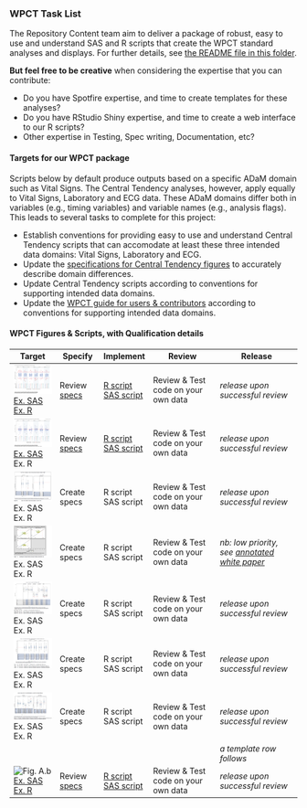 ### WPCT Task List

The Repository Content team aim to deliver a package of robust, easy to use and understand SAS and R scripts that create the WPCT standard analyses and displays. For further details, see [the README file in this folder](./README.md).

**But feel free to be creative** when considering the expertise that you can contribute:
* Do you have Spotfire expertise, and time to create templates for these analyses?
* Do you have RStudio Shiny expertise, and time to create a web interface to our R scripts?
* Other expertise in Testing, Spec writing, Documentation, etc?

#### Targets for our WPCT package

Scripts below by default produce outputs based on a specific ADaM domain such as Vital Signs. The Central Tendency analyses, however, apply equally to Vital Signs, Laboratory and ECG data. These ADaM domains differ both in variables (e.g., timing variables) and variable names (e.g., analysis flags). This leads to several tasks to complete for this project:

* Establish conventions for providing easy to use and understand Central Tendency scripts that can accomodate at least these three intended data domains: Vital Signs, Laboratory and ECG.
* Update the [specifications for Central Tendency figures](http://github.com/phuse-org/phuse-scripts/tree/master/whitepapers/specification) to accurately describe domain differences.
* Update Central Tendency scripts according to conventions for supporting intended data domains.
* Update the [WPCT guide for users & contributors](http://github.com/phuse-org/phuse-scripts/blob/master/whitepapers/CentralTendency-UserGuide.md) according to conventions for supporting intended data domains.

#### WPCT Figures & Scripts, with Qualification details

| Target | Specify | Implement | Review | Release |
|---|---|---|---|---|
|![Fig. 7.1](../images/wpct/target_07.01.png)<br/>[Ex. SAS](http://github.com/phuse-org/phuse-scripts/blob/master/whitepapers/WPCT/outputs_sas/WPCT-F.07.01_Box_plot_DIABP_by_visit_for_timepoint_815.pdf)<br/>[Ex. R](http://github.com/phuse-org/phuse-scripts/blob/master/whitepapers/WPCT/outputs_r/WPCT-F.07.01%20R%20Output%20Example.PNG)|Review [specs](http://github.com/phuse-org/phuse-scripts/blob/master/whitepapers/specification/WPCT_Fig_7.1_RequirementsSpecification.docx)|[R script](http://github.com/phuse-org/phuse-scripts/blob/master/whitepapers/WPCT/WPCT-F.07.01.R)<br/> [SAS script](http://github.com/phuse-org/phuse-scripts/blob/master/whitepapers/WPCT/WPCT-F.07.01.sas)|Review & Test code on your own data| *release upon successful review*|
|![Fig. 7.2](../images/wpct/target_07.02.png)<br/>[Ex. SAS](http://github.com/phuse-org/phuse-scripts/blob/master/whitepapers/WPCT/outputs_sas/WPCT-F.07.01_Box_plot_DIABP_by_visit_for_timepoint_815.pdf)<br/>Ex. R|Review [specs](http://github.com/phuse-org/phuse-scripts/blob/master/whitepapers/specification/WPCT_Fig_7.2_RequirementsSpecification.docx)|[R script](http://github.com/phuse-org/phuse-scripts/blob/master/whitepapers/WPCT/WPCT-F.07.02.R)<br/>[SAS script](http://github.com/phuse-org/phuse-scripts/blob/master/whitepapers/WPCT/WPCT-F.07.02.sas)|Review & Test code on your own data| *release upon successful review*|
|![Fig. 7.3](../images/wpct/target_07.03.png)<br/>Ex. SAS<br/>Ex. R|Create specs|R script<br/>SAS script|Review & Test code on your own data| *release upon successful review*|
|![Fig. 7.5](../images/wpct/target_07.05.png)<br/>Ex. SAS<br/>Ex. R|Create specs|R script<br/>SAS script|Review & Test code on your own data| *nb: low priority, see [annotated white paper](http://github.com/phuse-org/phuse-scripts/blob/master/whitepapers/specification/Annotated-CSS_WhitePaper_CentralTendency_v1.0.pdf)*|
|![Fig. 7.6](../images/wpct/target_07.06.png)<br/>Ex. SAS<br/>Ex. R|Create specs|R script<br/>SAS script|Review & Test code on your own data| *release upon successful review*|
|![Fig. 7.7](../images/wpct/target_07.07.png)<br/>Ex. SAS<br/>Ex. R|Create specs|R script<br/>SAS script|Review & Test code on your own data| *release upon successful review*|
|![Fig. 7.8](../images/wpct/target_07.08.png)<br/>Ex. SAS<br/>Ex. R|Create specs|R script<br/>SAS script|Review & Test code on your own data| *release upon successful review*|
| | | | |*a template row follows*|
|![Fig. A.b](../images/wpct/target_A.b.png)<br/>[Ex. SAS]()<br/>[Ex. R]()|Review [specs]()|[R script]()<br/>[SAS script]()|Review & Test code on your own data| *release upon successful review*|

